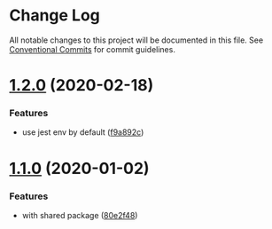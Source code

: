 # Change Log

All notable changes to this project will be documented in this file.
See [Conventional Commits](https://conventionalcommits.org) for commit guidelines.

# [1.2.0](https://github.com/negebauer/eslint-config/compare/v1.1.0...v1.2.0) (2020-02-18)


### Features

* use jest env by default ([f9a892c](https://github.com/negebauer/eslint-config/commit/f9a892c8b76cad53204aab830c2655f297e1cfac))





# [1.1.0](https://github.com/negebauer/eslint-config/compare/v1.0.1...v1.1.0) (2020-01-02)


### Features

* with shared package ([80e2f48](https://github.com/negebauer/eslint-config/commit/80e2f483fdf298d653dd564b25c405545fe03817))
